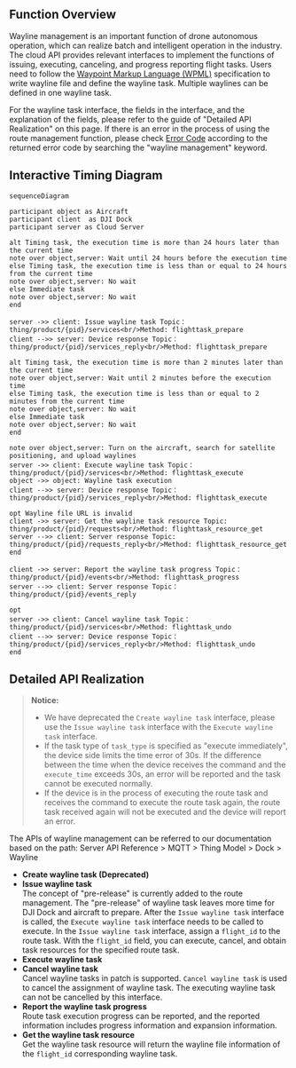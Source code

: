 
## Function Overview

Wayline management is an important function of drone autonomous operation, which can realize batch and intelligent operation in the industry. The cloud API provides relevant interfaces to implement the functions of issuing, executing, canceling, and progress reporting flight tasks.
Users need to follow the [Waypoint Markup Language (WPML)](https://developer.dji.com/doc/cloud-api-tutorial/cn/specification/dji-wpml/overview.html) specification to write wayline file and define the wayline task. Multiple waylines can be defined in one wayline task.

For the wayline task interface, the fields in the interface, and the explanation of the fields, please refer to the guide of "Detailed API Realization" on this page. If there is an error in the process of using the route management function, please check [Error Code](https://developer.dji.com/doc/cloud-api-tutorial/en/server-api-reference/error-code.html) according to the returned error code by searching the "wayline management" keyword.



## Interactive Timing Diagram

```mermaid
sequenceDiagram

participant object as Aircraft
participant client  as DJI Dock
participant server as Cloud Server

alt Timing task, the execution time is more than 24 hours later than the current time
note over object,server: Wait until 24 hours before the execution time
else Timing task, the execution time is less than or equal to 24 hours from the current time
note over object,server: No wait
else Immediate task
note over object,server: No wait
end

server ->> client: Issue wayline task Topic：thing/product/{pid}/services<br/>Method: flighttask_prepare
client -->> server: Device response Topic：thing/product/{pid}/services_reply<br/>Method: flighttask_prepare

alt Timing task, the execution time is more than 2 minutes later than the current time
note over object,server: Wait until 2 minutes before the execution time
else Timing task, the execution time is less than or equal to 2 minutes from the current time
note over object,server: No wait
else Immediate task
note over object,server: No wait
end

note over object,server: Turn on the aircraft, search for satellite positioning, and upload waylines
server ->> client: Execute wayline task Topic：thing/product/{pid}/services<br/>Method: flighttask_execute
object ->> object: Wayline task execution
client -->> server: Device response Topic：thing/product/{pid}/services_reply<br/>Method: flighttask_execute

opt Wayline file URL is invalid
client ->> server: Get the wayline task resource Topic: thing/product/{pid}/requests<br/>Method: flighttask_resource_get
server -->> client: Server response Topic: thing/product/{pid}/requests_reply<br/>Method: flighttask_resource_get
end

client ->> server: Report the wayline task progress Topic：thing/product/{pid}/events<br/>Method: flighttask_progress
server -->> client: Server response Topic：thing/product/{pid}/events_reply

opt
server ->> client: Cancel wayline task Topic：thing/product/{pid}/services<br/>Method: flighttask_undo
client -->> server: Device response Topic：thing/product/{pid}/services_reply<br/>Method: flighttask_undo
end
```


## Detailed API Realization

> **Notice:**
>
> * We have deprecated the `Create wayline task` interface, please use the `Issue wayline task` interface with the `Execute wayline task` interface.
> * If the task type of `task_type` is specified as "execute immediately", the device side limits the time error of 30s. If the difference between the time when the device receives the command and the `execute_time` exceeds 30s, an error will be reported and the task cannot be executed normally.
> * If the device is in the process of executing the route task and receives the command to execute the route task again, the route task received again will not be executed and the device will report an error.

The APIs of wayline management can be referred to our documentation based on the path: Server API Reference > MQTT > Thing Model > Dock > Wayline

* **Create wayline task (Deprecated)**
* **Issue wayline task**<br/>
  The concept of "pre-release" is currently added to the route management. The "pre-release" of wayline task leaves more time for DJI Dock and aircraft to prepare. After the `Issue wayline task` interface is called, the `Execute wayline task` interface needs to be called to execute. In the `Issue wayline task` interface, assign a `flight_id` to the route task. With the `flight_id` field, you can execute, cancel, and obtain task resources for the specified route task.
* **Execute wayline task**
* **Cancel wayline task**<br/>
  Cancel wayline tasks in patch is supported. `Cancel wayline task` is used to cancel the assignment of wayline task. The executing wayline task can not be cancelled by this interface.
* **Report the wayline task progress**<br/>
  Route task execution progress can be reported, and the reported information includes progress information and expansion information.
* **Get the wayline task resource**<br/>
  Get the wayline task resource will return the wayline file information of the `flight_id` corresponding wayline task.


